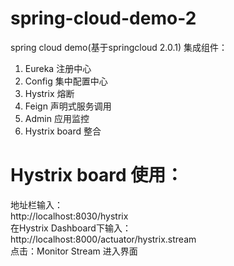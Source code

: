 # spring-cloud-demo-2
spring cloud demo(基于springcloud 2.0.1)
集成组件：
1. Eureka 注册中心
2. Config 集中配置中心
3. Hystrix 熔断
4. Feign 声明式服务调用
5. Admin 应用监控
6. Hystrix board 整合

# Hystrix board 使用：<br>
地址栏输入：<br>
http://localhost:8030/hystrix<br>
在Hystrix Dashboard下输入：<br>
http://localhost:8000/actuator/hystrix.stream<br>
点击：Monitor Stream 进入界面
